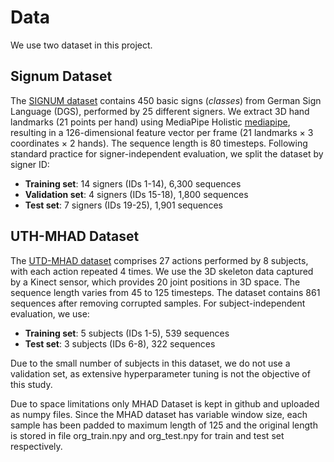# Data

We use two dataset in this project.

## Signum Dataset
The [SIGNUM dataset](https://www.phonetik.uni-muenchen.de/Bas/SIGNUM/) contains 450 basic signs (*classes*) from German Sign Language (DGS), performed by 25 different signers. We extract 3D hand landmarks (21 points per hand) using MediaPipe Holistic [mediapipe](https://mediapipe.dev/), resulting in a 126-dimensional feature vector per frame (21 landmarks × 3 coordinates × 2 hands). The sequence length is 80 timesteps. Following standard practice for signer-independent evaluation, we split the dataset by signer ID:

- **Training set**: 14 signers (IDs 1-14), 6,300 sequences
- **Validation set**: 4 signers (IDs 15-18), 1,800 sequences
- **Test set**: 7 signers (IDs 19-25), 1,901 sequences

## UTH-MHAD Dataset
The [UTD-MHAD dataset](https://personal.utdallas.edu/~kehtar/UTD-MHAD.html) comprises 27 actions performed by 8 subjects, with each action repeated 4 times. We use the 3D skeleton data captured by a Kinect sensor, which provides 20 joint positions in 3D space. The sequence length varies from 45 to 125 timesteps. The dataset contains 861 sequences after removing corrupted samples. For subject-independent evaluation, we use:

- **Training set**: 5 subjects (IDs 1-5), 539 sequences
- **Test set**: 3 subjects (IDs 6-8), 322 sequences

Due to the small number of subjects in this dataset, we do not use a validation set, as extensive hyperparameter tuning is not the objective of this study.

Due to space limitations only MHAD Dataset is kept in github and uploaded as numpy files. Since the MHAD dataset has variable window size, each sample has been padded to maximum length of 125 and the original length is stored in file org_train.npy and org_test.npy for train and test set respectively.
